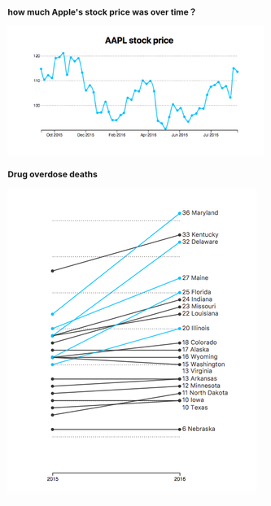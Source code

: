 ### how much Apple's stock price was over time？

![](d33.png)

### Drug overdose deaths

![](d34.png)
